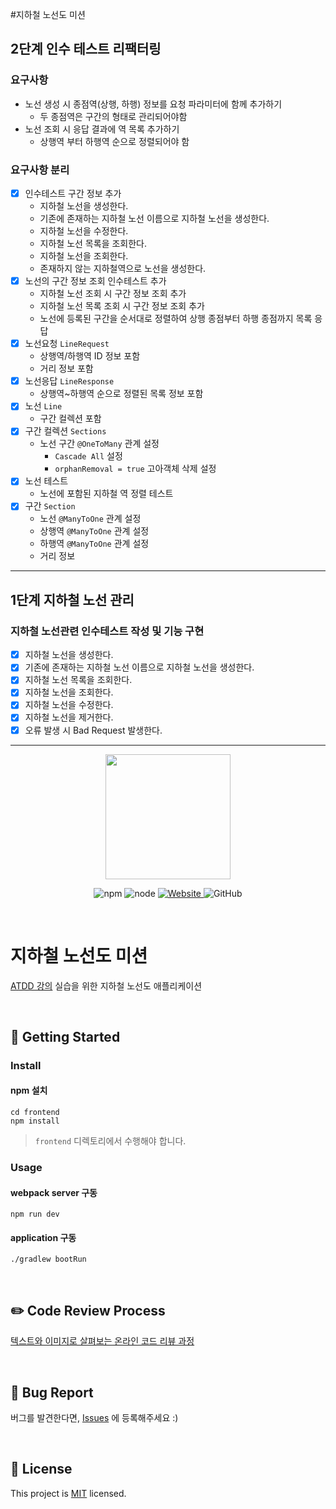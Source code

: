 #지하철 노선도 미션

## 2단계 인수 테스트 리팩터링

### 요구사항 
* 노선 생성 시 종점역(상행, 하행) 정보를 요청 파라미터에 함께 추가하기
  * 두 종점역은 구간의 형태로 관리되어야함
* 노선 조회 시 응답 결과에 역 목록 추가하기
  * 상행역 부터 하행역 순으로 정렬되어야 함

### 요구사항 분리
* [X] 인수테스트 구간 정보 추가
  * 지하철 노선을 생성한다.
  * 기존에 존재하는 지하철 노선 이름으로 지하철 노선을 생성한다.
  * 지하철 노선을 수정한다.
  * 지하철 노선 목록을 조회한다.
  * 지하철 노선을 조회한다.
  * 존재하지 않는 지하철역으로 노선을 생성한다.
* [X] 노선의 구간 정보 조회 인수테스트 추가
  * 지하철 노선 조회 시 구간 정보 조회 추가
  * 지하철 노선 목록 조회 시 구간 정보 조회 추가
  * 노선에 등록된 구간을 순서대로 정렬하여 상행 종점부터 하행 종점까지 목록 응답
* [X] 노선요청 `LineRequest`
  * 상행역/하행역 ID 정보 포함
  * 거리 정보 포함
* [X] 노선응답 `LineResponse`
  * 상행역~하행역 순으로 정렬된 목록 정보 포함
* [X] 노선 `Line`
  * 구간 컬렉션 포함
* [X] 구간 컬렉션 `Sections`
  * 노선 구간 `@OneToMany` 관계 설정 
    * `Cascade All` 설정
    * `orphanRemoval = true` 고아객체 삭제 설정
* [X] 노선 테스트
  * 노선에 포함된 지하철 역 정렬 테스트
* [X] 구간 `Section`
  * 노선 `@ManyToOne` 관계 설정 
  * 상행역 `@ManyToOne` 관계 설정
  * 하행역 `@ManyToOne` 관계 설정
  * 거리 정보 
---

## 1단계 지하철 노선 관리

### 지하철 노선관련 인수테스트 작성 및 기능 구현
* [X] 지하철 노선을 생성한다.
* [X] 기존에 존재하는 지하철 노선 이름으로 지하철 노선을 생성한다.
* [X] 지하철 노선 목록을 조회한다.
* [X] 지하철 노선을 조회한다.
* [X] 지하철 노선을 수정한다.
* [X] 지하철 노선을 제거한다.
* [X] 오류 발생 시 Bad Request 발생한다.
---

<p align="center">
    <img width="200px;" src="https://raw.githubusercontent.com/woowacourse/atdd-subway-admin-frontend/master/images/main_logo.png"/>
</p>
<p align="center">
  <img alt="npm" src="https://img.shields.io/badge/npm-%3E%3D%205.5.0-blue">
  <img alt="node" src="https://img.shields.io/badge/node-%3E%3D%209.3.0-blue">
  <a href="https://edu.nextstep.camp/c/R89PYi5H" alt="nextstep atdd">
    <img alt="Website" src="https://img.shields.io/website?url=https%3A%2F%2Fedu.nextstep.camp%2Fc%2FR89PYi5H">
  </a>
  <img alt="GitHub" src="https://img.shields.io/github/license/next-step/atdd-subway-admin">
</p>

<br>

# 지하철 노선도 미션
[ATDD 강의](https://edu.nextstep.camp/c/R89PYi5H) 실습을 위한 지하철 노선도 애플리케이션

<br>

## 🚀 Getting Started

### Install
#### npm 설치
```
cd frontend
npm install
```
> `frontend` 디렉토리에서 수행해야 합니다.

### Usage
#### webpack server 구동
```
npm run dev
```
#### application 구동
```
./gradlew bootRun
```
<br>

## ✏️ Code Review Process
[텍스트와 이미지로 살펴보는 온라인 코드 리뷰 과정](https://github.com/next-step/nextstep-docs/tree/master/codereview)

<br>

## 🐞 Bug Report

버그를 발견한다면, [Issues](https://github.com/next-step/atdd-subway-admin/issues) 에 등록해주세요 :)

<br>

## 📝 License

This project is [MIT](https://github.com/next-step/atdd-subway-admin/blob/master/LICENSE.md) licensed.
